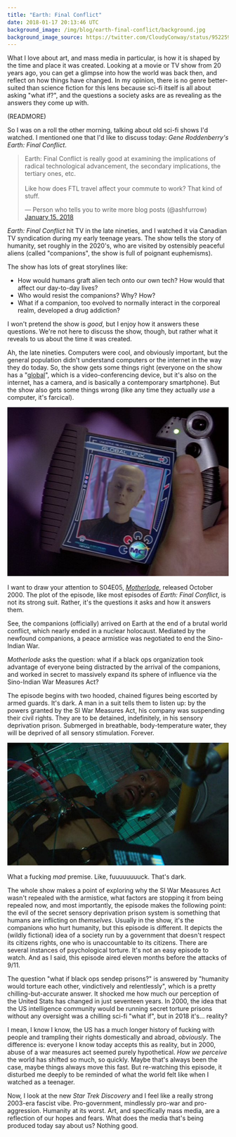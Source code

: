 ```yaml
---
title: "Earth: Final Conflict"
date: 2018-01-17 20:13:46 UTC
background_image: /img/blog/earth-final-conflict/background.jpg
background_image_source: https://twitter.com/CloudyConway/status/952259699868667905
---
```


What I love about art, and mass media in particular, is how it is shaped by the time and place it was created. Looking at a movie or TV show from 20 years ago, you can get a glimpse into how the world was back then, and reflect on how things have changed. In my opinion, there is no genre better-suited than science fiction for this lens because sci-fi itself is all about asking "what if?", and the questions a society asks are as revealing as the answers they come up with. 

(READMORE)

So I was on a roll the other morning, talking about old sci-fi shows I'd watched. I mentioned one that I'd like to discuss today: _Gene Roddenberry's Earth: Final Conflict_.

<blockquote class="twitter-tweet" data-conversation="none" data-lang="en"><p lang="en" dir="ltr">Earth: Final Conflict is really good at examining the implications of radical technological advancement, the secondary implications, the tertiary ones, etc.<br><br>Like how does FTL travel affect your commute to work? That kind of stuff.</p>&mdash; Person who tells you to write more blog posts (@ashfurrow) <a href="https://twitter.com/ashfurrow/status/952949071911800837?ref_src=twsrc%5Etfw">January 15, 2018</a></blockquote> <script async src="https://platform.twitter.com/widgets.js" charset="utf-8"></script> 

_Earth: Final Conflict_ hit TV in the late nineties, and I watched it via Canadian TV syndication during my early teenage years. The show tells the story of humanity, set roughly in the 2020's, who are visited by ostensibly peaceful aliens (called "companions", the show is full of poignant euphemisms). 

The show has lots of great storylines like:

- How would humans graft alien tech onto our own tech? How would that affect our day-to-day lives?
- Who would resist the companions? Why? How?
- What if a companion, too evolved to normally interact in the corporeal realm, developed a drug addiction?

I won't pretend the show is _good_, but I enjoy how it answers these questions. We're not here to discuss the show, though, but rather what it reveals to us about the time it was created. 

Ah, the late nineties. Computers were cool, and obviously important, but the general population didn't understand computers or the internet in the way they do today. So, the show gets some things right (everyone on the show has a "[global][]", which is a video-conferencing device, but it's also on the internet, has a camera, and is basically a contemporary smartphone).  But the show also gets some things wrong (like any time they actually _use_ a computer, it's farcical).

![A global, a communication device on the show](/img/blog/earth-final-conflict/global.jpg)

I want to draw your attention to S04E05, [_Motherlode_][ep], released October 2000. The plot of the episode, like most episodes of _Earth: Final Conflict_, is not its strong suit. Rather, it's the questions it asks and how it answers them.

See, the companions (officially) arrived on Earth at the end of a brutal world conflict, which nearly ended in a nuclear holocaust. Mediated by the newfound companions, a peace armistice was negotiated to end the Sino-Indian War. 

_Motherlode_ asks the question: what if a black ops organization took advantage of everyone being distracted by the arrival of the companions, and worked in secret to massively expand its sphere of influence via the Sino-Indian War Measures Act?

The episode begins with two hooded, chained figures being escorted by armed guards. It's dark. A man in a suit tells them to listen up: by the powers granted by the SI War Measures Act, his company was suspending their civil rights. They are to be detained, indefinitely, in his sensory deprivation prison. Submerged in breathable, body-temperature water, they will be deprived of all sensory stimulation. Forever.

![A character we know about to be lowered into a sensory deprivation prison tank](/img/blog/earth-final-conflict/sendep.jpg)

What a fucking _mad_ premise. Like, fuuuuuuuuck. That's dark.

The whole show makes a point of exploring why the SI War Measures Act wasn't repealed with the armistice, what factors are stopping it from being repealed now, and most importantly, the episode makes the following point: the evil of the secret sensory deprivation prison system is something that humans are inflicting on _themselves_. Usually in the show, it's the companions who hurt humanity, but this episode is different. It depicts the (wildly fictional) idea of a society run by a government that doesn't respect its citizens rights, one who is unaccountable to its citizens. There are several instances of psychological torture. It's not an easy episode to watch. And as I said, this episode aired eleven months before the attacks of 9/11.

The question "what if black ops sendep prisons?" is answered by "humanity would torture each other, vindictively and relentlessly", which is a pretty chilling-but-accurate answer. It shocked me how much our perception of the United Stats has changed in just seventeen years. In 2000, the idea that the US intelligence community would be running secret torture prisons without any oversight was a chilling sci-fi "what if", but in 2018 it's... reality? 

I mean, I know I know, the US has a much longer history of fucking with people and trampling their rights domestically and abroad, _obviously_. The difference is: everyone I know today accepts this as reality, but in 2000, abuse of a war measures act seemed purely hypothetical. _How we perceive_ the world has shifted so much, so quickly. Maybe that's always been the case, maybe things always move this fast. But re-watching this episode, it disturbed me deeply to be reminded of what the world felt like when I watched as a teenager.

Now, I look at the new _Star Trek Discovery_ and I feel like a really strong 2003-era fascist vibe. Pro-government, mindlessly pro-war and pro-aggression. Humanity at its worst. Art, and specifically mass media, are a reflection of our hopes and fears. What does the media that's being produced today say about us? Nothing good.

[ep]: http://www.imdb.com/title/tt0568689/
[global]: http://earthfinalconflict.wikia.com/wiki/Global

